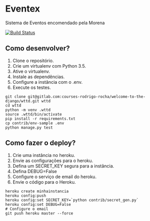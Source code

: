 # Eventex

Sistema de Eventos encomendado pela Morena

[![Build Status](https://travis-ci.org/7odri9o/wttd.svg?branch=master)](https://travis-ci.org/7odri9o/wttd)

## Como desenvolver?

1. Clone o repositório.
2. Crie um virtualenv com Python 3.5.
3. Ative o virtualenv.
4. Instale as dependências.
5. Configure a instância com o .env.
6. Execute os testes.

```console
git clone git@gitlab.com:courses-rodrigo-rocha/welcome-to-the-django/wttd.git wttd
cd wttd
python -m venv .wttd
source .wttd/bin/activate
pip install -r requirements.txt
cp contrib/env-sample .env
python manage.py test
```

## Como fazer o deploy?

1. Crie uma instância no heroku.
2. Envie as configurações para o heroku.
3. Defina um SECRET_KEY segura para a instância.
4. Defina DEBUG=False
5. Configure o serviço de email do heroku.
6. Envie o código para o Heroku.


```console
heroku create minhainstancia
heroku config:push
heroku config:set SECRET_KEY=`python contrib/secret_gen.py`
heroku config:set DEBUG=False
# Configure o email
git push heroku master --force

```